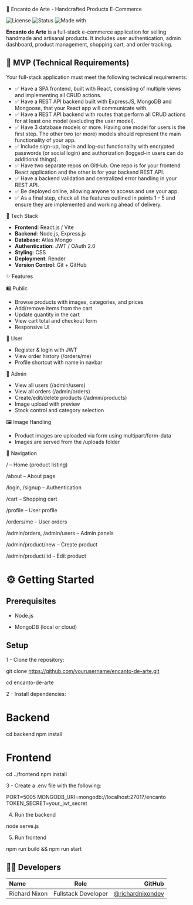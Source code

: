 🧶 Encanto de Arte - Handcrafted Products E-Commerce

![License](https://img.shields.io/badge/license-MIT-green)
![Status](https://img.shields.io/badge/status-in%20progress-yellow)
![Made with](https://img.shields.io/badge/Made%20with-MERN-blue)

**Encanto de Arte** is a full-stack e-commerce application for selling handmade and artisanal products. It includes user authentication, admin dashboard, product management, shopping cart, and order tracking.


## 📌 MVP (Technical Requirements)
Your full-stack application must meet the following technical requirements:

- ✅ Have a SPA frontend, built with React, consisting of multiple views and implementing all CRUD actions.
- ✅ Have a REST API backend built with ExpressJS, MongoDB and Mongoose, that your React app will communicate with.
- ✅ Have a REST API backend with routes that perform all CRUD actions for at least one model (excluding the user model).
- ✅ Have 3 database models or more. Having one model for users is the first step. The other two (or more) models should represent the main functionality of your app.
- ✅ Include sign-up, log-in and log-out functionality with encrypted passwords (or social login) and authorization (logged-in users can do additional things).
- ✅ Have two separate repos on GitHub. One repo is for your frontend React application and the other is for your backend REST API.
- ✅ Have a backend validation and centralized error handling in your REST API.
- ✅ Be deployed online, allowing anyone to access and use your app.
- ✅ As a final step, check all the features outlined in points 1 - 5 and ensure they are implemented and working ahead of delivery.



 
🚀 Tech Stack

- **Frontend**: React.js / Vite  
- **Backend**: Node.js, Express.js  
- **Database**: Atlas Mongo  
- **Authentication**: JWT / OAuth 2.0  
- **Styling**: CSS
- **Deployment**: Render 
- **Version Control**: Git + GitHub


✨ Features

🛍 Public

- Browse products with images, categories, and prices
- Add/remove items from the cart
- Update quantity in the cart
- View cart total and checkout form
- Responsive UI

👤 User

- Register & login with JWT
- View order history (/orders/me)
- Profile shortcut with name in navbar

🔐 Admin

- View all users (/admin/users)
- View all orders (/admin/orders)
- Create/edit/delete products (/admin/products)
- Image upload with preview
- Stock control and category selection

🖼 Image Handling

- Product images are uploaded via form using multipart/form-data
- Images are served from the /uploads folder

🧭 Navigation

/ – Home (product listing)

/about – About page

/login, /signup – Authentication

/cart – Shopping cart

/profile – User profile

/orders/me – User orders

/admin/orders, /admin/users – Admin panels

/admin/product/new – Create product

/admin/product/:id – Edit product

# ⚙️ Getting Started

## Prerequisites

- Node.js

- MongoDB (local or cloud)

## Setup

1 - Clone the repository:

git clone https://github.com/yourusername/encanto-de-arte.git

cd encanto-de-arte

2 - Install dependencies:

# Backend
cd backend
npm install

# Frontend
cd ../frontend
npm install

3 - Create a .env file with the following:

PORT=5005
MONGODB_URI=mongodb://localhost:27017/encanto
TOKEN_SECRET=your_jwt_secret

4. Run the backend

node serve.js

5. Run frontend

npm run build && npm run start



## 👨‍💻 Developers
| Name | Role | GitHub |
| :---         |     :---:      |          ---: |
| Richard Nixon   | Fullstack Developer     | [@richardnixondev](https://github.com/richardnixondev)    |